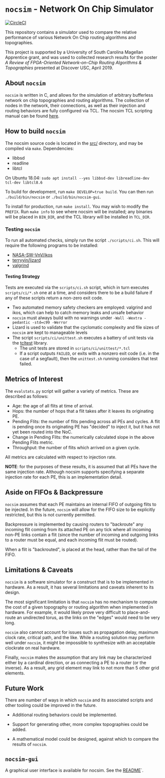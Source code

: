 # `nocsim` - Network On Chip Simulator

[![CircleCI](https://circleci.com/gh/HeRCLab/nocsim.svg?style=svg)](https://circleci.com/gh/HeRCLab/nocsim)

This repository contains a simulator used to compare the relative performance
of various Network On Chip routing algorithms and topographies.

This project is supported by a University of South Carolina Magellan Apprentice
grant, and was used to collected research results for the poster *A Review of
FPGA-Oriented Network-on-Chip Routing Algorithms & Topographies* presented at
Discover USC, April 2019.

## About `nocsim`

`nocsim` is written in C, and allows for the simulation of arbitrary bufferless
network on chip topographies and routing algorithms. The collection of nodes in
the network, their connections, as well as their injection and routing
behaviors are fully configured via TCL. The nocsim TCL scripting manual can
be found [here](./doc/TCL.md).

## How to build `nocsim`

The nocsim source code is located in the [src/](./src/) directory, and may be
compiled via `make`. Dependencies:

* libbsd
* readline
* libtcl

On Ubuntu 18.04: `sudo apt install --yes libbsd-dev libreadline-dev tcl-dev libtcl8.6`

To build for development, run `make DEVELOP=true build`. You can then run
`./build/bin/nocsim` or `./build/bin/nocsim-gui`.

To install for production, run `make install`. You may wish to modify the
`PREFIX`. Run `make info` to see where nocsim will be installed; any binaries
will be placed in `BIN_DIR`, and the TCL library will be installed in
`TCL_DIR`.

### Testing `nocsim`

To run all automated checks, simply run the script `./scripts/ci.sh`. This
will require the following programs to be installed:

* [NASA-SW-VnV/ikos](https://github.com/NASA-SW-VnV/ikos)
* [terryyin/lizard](https://github.com/terryyin/lizard)
* [valgrind](http://valgrind.org/)

#### Testing Strategy

Tests are executed via the `scripts/ci.sh` script, which in turn executes
`scripts/ci/*.sh` one at a time, and considers there to be a build failure if
any of these scripts return a non-zero exit code.

* Two automated memory safety checkers are employed: valgrind and ikos, which
can help to catch memory leaks and unsafe behavior
* `nocsim` must always build with no warnings under `-Wall -Wextra -pedantic
-std=c99 -Werror`
* Lizard is used to validate that the cyclomatic complexity and file sizes of
`nocsim` are kept to manageable levels
* The script `scripts/ci/unittest.sh` executes a battery of unit tests via the
[tcltest](https://www.tcl-lang.org/man/tcl/TclCmd/tcltest.htm) library.
	* The unit tests are stored in `scripts/ci/unittest/*.tcl`
	* If a script outputs `FAILED`, or exits with a nonzero exit code (i.e.
	  in the case of a segfault), then the `unittest.sh` running considers
	  that test failed.

## Metrics of Interest

The `evalstats.py` script will gather a variety of metrics. These are described
as follows:

* Age: the age of all flits at time of arrival.
* Hops: the number of hops that a flit takes after it leaves its originating
  PE.
* Pending Flits: the number of flits pending across all PEs and cycles.
  A flit is pending once its originating PE has "decided" to inject it, but
  it has not yet been routed into the NoC.
* Change in Pending Flits: the numerically calculated slope in the above
  Pending Flits metric.
* Throughput: the number of flits which arrived on a given cycle.

All metrics are calculated with respect to injection rate.

**NOTE**: for the purposes of these results, it is assumed that all PEs have
the same injection rate. Although nocsim supports specifying a separate
injection rate for each PE, this is an implementation detail.

## Aside on FIFOs & Backpressure

`nocsim` assumes that each PE maintains an internal FIFO of outgoing flits to
be injected. In the future, `nocsim` will allow for the FIFO size to be
explicitly restricted, but this is not currently permitted.

Backpressure is implemented by causing routers to "backroute" any incoming
flit coming from its attached PE on any tick where all incoming non-PE links
contain a flit (since the number of incoming and outgoing links to a router
must be equal, and each incoming flit must be routed).

When a flit is "backrouted", is placed at the head, rather than the tail of
the FIFO.

## Limitations & Caveats

`nocsim` is a software simulator for a construct that is to be implemented in
hardware. As a result, it has several limitations and caveats inherent to
its design.

The most significant limitation is that `nocsim` has no mechanism to compute
the cost of a given topography or routing algorithm when implemented in
hardware. For example, it would likely prove very difficult to
place-and-route an undirected torus, as the links on the "edges" would need
to be very long.

`nocsim` also cannot account for issues such as propagation delay, maximum
clock rate, critical path, and the like. While a routing solution may perform
well under `nocsim`, it might be impossible to synthesize with an acceptable
clockrate on real hardware.

Finally, `nocsim` makes the assumption that any link may be characterized
either by a cardinal direction, or as connecting a PE to a router (or the
inverse). As a result, any grid element may link to not more than 5 other
grid elements.

## Future Work

There are number of ways in which `nocsim` and its associated scripts and
other tooling could be improved in the future.

* Additional routing behaviors could be implemented.

* Support for generating other, more complex topographies could be added.

* A mathematical model could be designed, against which to compare the results
  of `nocsim`.

## `nocsim-gui`

A graphical user interface is available for nocsim. See the
[README](./gui/README/md)`. 
